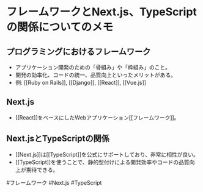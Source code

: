 # フレームワークとNext.js、TypeScriptの関係についてのメモ

## プログラミングにおけるフレームワーク
- アプリケーション開発のための「骨組み」や「枠組み」のこと。
- 開発の効率化、コードの統一、品質向上といったメリットがある。
- 例: [[Ruby on Rails]], [[Django]], [[React]], [[Vue.js]]

## Next.js
- [[React]]をベースにしたWebアプリケーション[[フレームワーク]]。

## Next.jsとTypeScriptの関係
- [[Next.js]]は[[TypeScript]]を公式にサポートしており、非常に相性が良い。
- [[TypeScript]]を使うことで、静的型付けによる開発効率やコードの品質向上が期待できる。

#フレームワーク #Next.js #TypeScript
